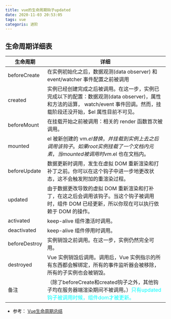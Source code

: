 ```yaml
---
title: vue的生命周期钩子updated
date: 2020-11-03 20:53:05
tags: vue
categoris: 进阶
---
```


## 生命周期详细表
| 生命周期 | 详细 |
| ---- | ---- |
| beforeCreate | 在实例初始化之后，数据观测(data observer) 和 event/watcher 事件配置之前被调用|
|created | 实例已经创建完成之后被调用。在这一步，实例已完成以下的配置：数据观测(data observer)，属性和方法的运算， watch/event 事件回调。然而，挂载阶段还没开始，$el 属性目前不可见。|
| beforeMount | 在挂载开始之前被调用：相关的 render 函数首次被调用。|
|mounted |	el 被新创建的 vm.$el 替换，并挂载到实例上去之后调用该钩子。如果 root 实例挂载了一个文档内元素，当 mounted 被调用时 vm.$el 也在文档内。|
| beforeUpdate |	数据更新时调用，发生在虚拟 DOM 重新渲染和打补丁之前。你可以在这个钩子中进一步地更改状态，这不会触发附加的重渲染过程。|
| updated	| 由于数据更改导致的虚拟 DOM 重新渲染和打补丁，在这之后会调用该钩子。当这个钩子被调用时，组件 DOM 已经更新，所以你现在可以执行依赖于 DOM 的操作。|
| activated	| keep-alive 组件激活时调用。|
|deactivated	| keep-alive 组件停用时调用。|
| beforeDestroy	| 实例销毁之前调用。在这一步，实例仍然完全可用。|
| destroyed	| Vue 实例销毁后调用。调用后，Vue 实例指示的所有东西都会解绑定，所有的事件监听器会被移除，所有的子实例也会被销毁。|
| 备注 |（除了beforeCreate和created钩子之外，其他钩子均在服务器端渲染期间不被调用。）<font color="aqua">只有updated钩子被调用时候，组件dom才被更新。</font>|

- 参考： [Vue生命周期总结](https://www.cnblogs.com/goloving/p/8616989.html)